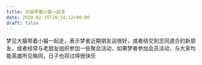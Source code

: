 ```yaml
---
title: 大猫带着小猫一起走
date: 2020-02-15T20:54:12+08:00
draft: false
---
```


梦见大猫带着小猫一起走，表示梦者近期朋友运很好，或者结交到志同道合的新朋友，或者经常与老朋友组织参加一些聚会活动，如果梦者参加会员活动，与大家均能英雄所见略同，日子也将过得很快乐